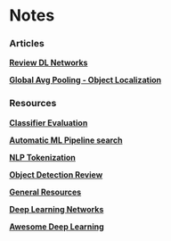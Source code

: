 # Notes

### Articles

__[Review DL Networks](https://medium.com/comet-app/review-of-deep-learning-algorithms-for-object-detection-c1f3d437b852)__

__[Global Avg Pooling - Object Localization](https://alexisbcook.github.io/2017/global-average-pooling-layers-for-object-localization/)__

### Resources

__[Classifier Evaluation](https://www.ritchieng.com/machine-learning-evaluate-classification-model/)__

__[Automatic ML Pipeline search](https://epistasislab.github.io/tpot/)__

__[NLP Tokenization](http://www.nltk.org/api/nltk.tokenize.html)__

__[Object Detection Review](https://medium.com/comet-app/review-of-deep-learning-algorithms-for-object-detection-c1f3d437b852)__

__[General Resources](https://www.ritchieng.com/machine-learning-resources/)__

__[Deep Learning Networks](https://github.com/tensorflow/models/tree/master/research/slim/nets)__

__[Awesome Deep Learning](https://github.com/ChristosChristofidis/awesome-deep-learning#papers)__
